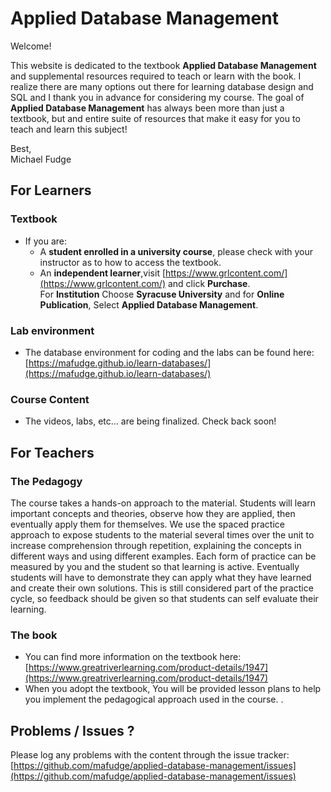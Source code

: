 # Applied Database Management

Welcome!  

This website is dedicated to the textbook **Applied Database Management** and supplemental resources required to teach or learn with the book. I realize there are many options out there for learning database design and SQL and I thank you in advance for considering my course. The goal of **Applied Database Management** has always been more than just a textbook, but and entire suite of resources that make it easy for you to teach and learn this subject!

Best,  
Michael Fudge

## For Learners

### Textbook

- If you are:
  - A **student enrolled in a university course**, please check with your instructor as to how to access the textbook.
  - An **independent learner**,visit [https://www.grlcontent.com/](https://www.grlcontent.com/) and click **Purchase**.  
  For **Institution** Choose **Syracuse University** and for **Online Publication**, Select **Applied Database Management**.

### Lab environment

- The database environment for coding and the labs can be found here: [https://mafudge.github.io/learn-databases/](https://mafudge.github.io/learn-databases/)

### Course Content

- The videos, labs, etc... are being finalized. Check back soon!

## For Teachers

### The Pedagogy

The course takes a hands-on approach to the material. Students will learn important concepts and theories,  observe how they are applied, then eventually apply them for themselves. We use the spaced practice approach to expose students to the material several times over the unit to increase comprehension through repetition, explaining the concepts in different ways and using different examples. Each form of practice can be measured by you and the student so that learning is active.  Eventually students will have to demonstrate they can apply what they have learned and create their own solutions. This is still considered part of the practice cycle, so feedback should be given so that students can self evaluate their learning.

### The book
- You can find more information on the textbook here: [https://www.greatriverlearning.com/product-details/1947](https://www.greatriverlearning.com/product-details/1947)
- When you adopt the textbook, You will be provided lesson plans to help you implement the pedagogical approach used in the course. .

## Problems / Issues ?

Please log any problems with the content through the issue tracker: [https://github.com/mafudge/applied-database-management/issues](https://github.com/mafudge/applied-database-management/issues)